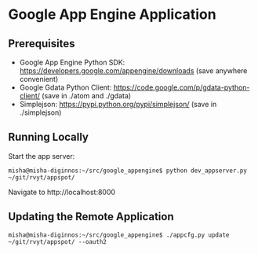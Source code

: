 Google App Engine Application
=============================

Prerequisites
-------------

- Google App Engine Python SDK: https://developers.google.com/appengine/downloads (save anywhere convenient)
- Google Gdata Python Client: https://code.google.com/p/gdata-python-client/ (save in ./atom and ./gdata)
- Simplejson: https://pypi.python.org/pypi/simplejson/ (save in ./simplejson)

Running Locally
---------------

Start the app server:

    misha@misha-diginnos:~/src/google_appengine$ python dev_appserver.py ~/git/rvyt/appspot/

Navigate to http://localhost:8000

Updating the Remote Application
-------------------------------

    misha@misha-diginnos:~/src/google_appengine$ ./appcfg.py update ~/git/rvyt/appspot/ --oauth2
